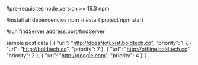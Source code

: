 #pre-requisites
node_version >= 16.3
npm

#install all dependencies
npm -i
#start project
npm start

#run findServer
address:port/findServer 

sample post data
[
    {
        "url": "http://doesNotExist.boldtech.co",
        "priority": 1
    },
    {
        "url": "http://boldtech.co",
        "priority": 7
    },
    {
        "url": "http://offline.boldtech.co",
        "priority": 2
    },
    {
        "url": "http://google.com",
        "priority": 4
    }
]
